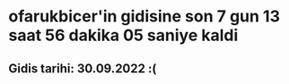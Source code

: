 # ofarukbicer'in gidisine son 7 gun 13 saat 56 dakika 05 saniye kaldi

## Gidis tarihi: 30.09.2022 :(